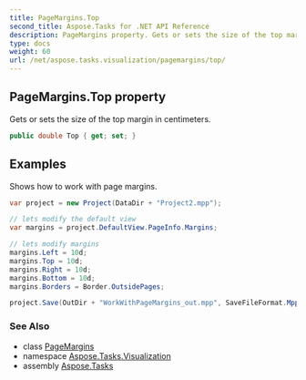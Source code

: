 ```yaml
---
title: PageMargins.Top
second_title: Aspose.Tasks for .NET API Reference
description: PageMargins property. Gets or sets the size of the top margin in centimeters
type: docs
weight: 60
url: /net/aspose.tasks.visualization/pagemargins/top/
---
```

## PageMargins.Top property

Gets or sets the size of the top margin in centimeters.

```csharp
public double Top { get; set; }
```

## Examples

Shows how to work with page margins.

```csharp
var project = new Project(DataDir + "Project2.mpp");

// lets modify the default view
var margins = project.DefaultView.PageInfo.Margins;

// lets modify margins
margins.Left = 10d;
margins.Top = 10d;
margins.Right = 10d;
margins.Bottom = 10d;
margins.Borders = Border.OutsidePages;

project.Save(OutDir + "WorkWithPageMargins_out.mpp", SaveFileFormat.Mpp);
```

### See Also

* class [PageMargins](../)
* namespace [Aspose.Tasks.Visualization](../../pagemargins/)
* assembly [Aspose.Tasks](../../../)



